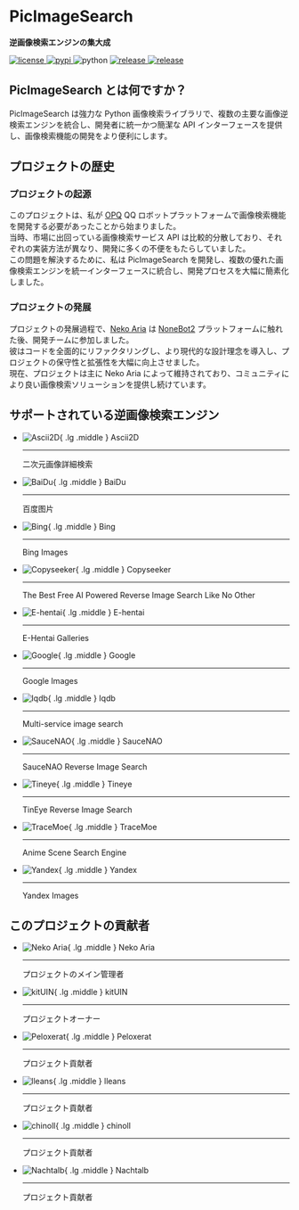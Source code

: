 # PicImageSearch

**逆画像検索エンジンの集大成**

<a href="https://raw.githubusercontent.com/kitUIN/PicImageSearch/master/LICENSE">
<img
    src="https://img.shields.io/github/license/kitUIN/PicImageSearch"
    alt="license"
/>
</a>
<a href="https://pypi.python.org/pypi/PicImageSearch">
<img src="https://img.shields.io/pypi/v/PicImageSearch" alt="pypi"/>
</a>
<img src="https://img.shields.io/badge/python-3.9+-blue" alt="python"/>
<a href="https://github.com/kitUIN/PicImageSearch/releases">
<img
    src="https://img.shields.io/github/v/release/kitUIN/PicImageSearch"
    alt="release"
/>
</a>
<a href="https://github.com/kitUIN/PicImageSearch/issues">
<img
    src="https://img.shields.io/github/issues/kitUIN/PicImageSearch"
    alt="release"
/>
</a>

## PicImageSearch とは何ですか？

PicImageSearch は強力な Python 画像検索ライブラリで、複数の主要な画像逆検索エンジンを統合し、開発者に統一かつ簡潔な API インターフェースを提供し、画像検索機能の開発をより便利にします。

## プロジェクトの歴史

### プロジェクトの起源

このプロジェクトは、私が [OPQ](https://github.com/opq-osc/OPQ) QQ ロボットプラットフォームで画像検索機能を開発する必要があったことから始まりました。  
当時、市場に出回っている画像検索サービス API は比較的分散しており、それぞれの実装方法が異なり、開発に多くの不便をもたらしていました。  
この問題を解決するために、私は PicImageSearch を開発し、複数の優れた画像検索エンジンを統一インターフェースに統合し、開発プロセスを大幅に簡素化しました。

### プロジェクトの発展

プロジェクトの発展過程で、[Neko Aria](https://github.com/NekoAria) は [NoneBot2](https://github.com/nonebot/nonebot2) プラットフォームに触れた後、開発チームに参加しました。  
彼はコードを全面的にリファクタリングし、より現代的な設計理念を導入し、プロジェクトの保守性と拡張性を大幅に向上させました。  
現在、プロジェクトは主に Neko Aria によって維持されており、コミュニティにより良い画像検索ソリューションを提供し続けています。

## サポートされている逆画像検索エンジン

<div class="grid cards" markdown>

- ![Ascii2D](images/ascii2d.png){ .lg .middle } Ascii2D

    ---

    二次元画像詳細検索

- ![BaiDu](images/baidu.png){ .lg .middle } BaiDu

    ---

    百度图片

- ![Bing](images/bing.png){ .lg .middle } Bing

    ---

    Bing Images

- ![Copyseeker](images/copyseeker.png){ .lg .middle } Copyseeker

    ---

    The Best Free AI Powered Reverse Image Search Like No Other

- ![E-hentai](images/e-hentai.png){ .lg .middle } E-hentai

    ---

    E-Hentai Galleries

- ![Google](images/google.png){ .lg .middle } Google

    ---

    Google Images

- ![Iqdb](images/iqdb.png){ .lg .middle } Iqdb

    ---

    Multi-service image search

- ![SauceNAO](images/saucenao.png){ .lg .middle } SauceNAO

    ---

    SauceNAO Reverse Image Search

- ![Tineye](images/tineye.png){ .lg .middle } Tineye

    ---

    TinEye Reverse Image Search

- ![TraceMoe](images/tracemoe.png){ .lg .middle } TraceMoe

    ---

    Anime Scene Search Engine

- ![Yandex](images/yandex.png){ .lg .middle } Yandex

    ---

    Yandex Images

</div>

## このプロジェクトの貢献者

<div class="grid cards" markdown>

- ![Neko Aria](https://github.com/NekoAria.png){ .lg .middle } Neko Aria

    ---

    プロジェクトのメイン管理者

- ![kitUIN](https://github.com/kitUIN.png){ .lg .middle } kitUIN

    ---

    プロジェクトオーナー

- ![Peloxerat](https://github.com/Peloxerat.png){ .lg .middle } Peloxerat

    ---

    プロジェクト貢献者

- ![lleans](https://github.com/lleans.png){ .lg .middle } lleans

    ---

    プロジェクト貢献者

- ![chinoll](https://github.com/chinoll.png){ .lg .middle } chinoll

    ---

    プロジェクト貢献者

- ![Nachtalb](https://github.com/Nachtalb.png){ .lg .middle } Nachtalb

    ---

    プロジェクト貢献者

</div>
